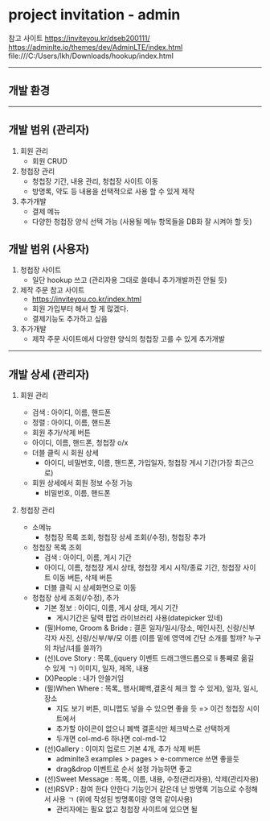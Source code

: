 # project invitation - admin

참고 사이트
https://inviteyou.kr/dseb200111/
https://adminlte.io/themes/dev/AdminLTE/index.html
file:///C:/Users/lkh/Downloads/hookup/index.html

---
## 개발 환경


---
## 개발 범위 (관리자)
1. 회원 관리
   - 회원 CRUD
2. 청첩장 관리
   - 청첩장 기간, 내용 관리, 청첩장 사이트 이동
   - 방명록, 약도 등 내용을 선택적으로 사용 할 수 있게 제작
3. 추가개발
   - 결제 메뉴
   - 다양한 청첩장 양식 선택 가능 (사용될 메뉴 항목들을 DB화 잘 시켜야 할 듯)

## 개발 범위 (사용자)
1. 청첩장 사이트
   - 일단 hookup 쓰고 (관리자용 그대로 쓸테니 추가개발까진 안될 듯)
2. 제작 주문 참고 사이트
   - https://inviteyou.co.kr/index.html
   - 회원 가입부터 해서 할 게 많겠다.
   - 결제기능도 추가하고 싶음
3. 추가개발
   - 제작 주문 사이트에서 다양한 양식의 청첩장 고를 수 있게 추가개발

---
## 개발 상세 (관리자)
1. 회원 관리
   - 검색 : 아이디, 이름, 핸드폰
   - 정렬 : 아이디, 이름, 핸드폰
   - 회원 추가/삭제 버튼
   - 아이디, 이름, 핸드폰, 청첩장 o/x
   - 더블 클릭 시 회원 상세
     - 아이디, 비밀번호, 이름, 핸드폰, 가입일자, 청첩장 게시 기간(가장 최근으로)
   - 회원 상세에서 회원 정보 수정 가능
     - 비밀번호, 이름, 핸드폰

2. 청첩장 관리
   - 소메뉴
     - 청첩장 목록 조회, 청첩장 상세 조회(/수정), 청첩장 추가
   - 청첩장 목록 조회
     - 검색 : 아이디, 이름, 게시 기간
     - 아이디, 이름, 청첩장 게시 상태, 청첩장 게시 시작/종료 기간, 청첩장 사이트 이동 버튼, 삭제 버튼
     - 더블 클릭 시 상세화면으로 이동
   - 청첩장 상세 조회(/수정), 추가
     - 기본 정보 : 아이디, 이름, 게시 상태, 게시 기간
       - 게시기간은 달력 팝업 라이브러리 사용(datepicker 있네)
     - (필)Home, Groom & Bride : 결혼 일자/일시/장소, 메인사진, 신랑/신부 각자 사진, 신랑/신부/부/모 이름 (이름 밑에 영역에 간단 소개를 할까? 누구의 차남/녀를 쓸까?)
     - (선)Love Story : 목록_(jquery 이벤트 드래그앤드롭으로 li 통째로 옮길 수 있게 ㄱ) 이미지, 일자, 제목, 내용
     - (X)People : 내가 안쓸거임
     - (필)When Where :  목록_ 행사(폐백,결혼식 체크 할 수 있게), 일자, 일시, 장소
       - 지도 보기 버튼, 미니맵도 넣을 수 있으면 좋을 듯 => 이건 청첩장 시이트에서
       - 추가할 아이콘이 없으니 폐백 결혼식만 체크박스로 선택하게 
       - 두개면 col-md-6 하나면 col-md-12
     - (선)Gallery : 이미지 업로드 기본 4개, 추가 삭제 버튼
       - adminlte3 examples > pages > e-commerce 쓰면 좋을듯
       - drag&drop 이벤트로 순서 설정 가능하면 좋고
     - (선)Sweet Message : 목록_ 이름, 내용, 수정(관리자용), 삭제(관리자용)
     - (선)RSVP : 참여 한다 안한다 기능인거 같은데 난 방명록 기능으로 수정해서 사용 ㄱ  (위에 작성된 방명록이랑 영역 같이사용)
       - 관리자에는 필요 없고 청첩장 사이트에 있으면 될
